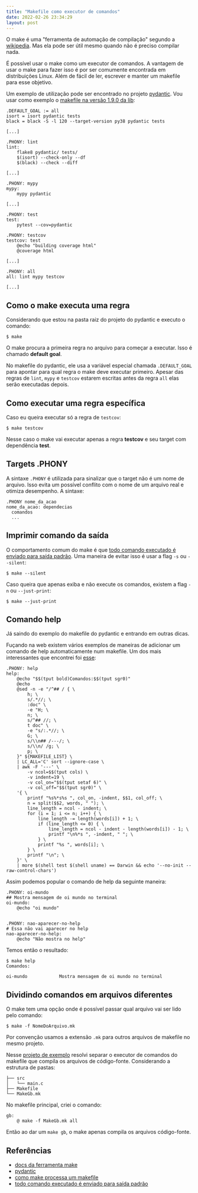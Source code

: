 ```yaml
---
title: "Makefile como executor de comandos"
date: 2022-02-26 23:34:29
layout: post
---
```


O make é uma "ferramenta de automação de compilação" segundo a [wikipedia]. 
Mas ela pode ser útil mesmo quando não é preciso compilar nada. 

É possível usar o make como um executor de comandos. A vantagem de usar o make 
para fazer isso é por ser comumente encontrada em distribuições Linux. Além de 
fácil de ler, escrever e manter um makefile para esse objetivo.

Um exemplo de utilização pode ser encontrado no projeto [pydantic]. 
Vou usar como exemplo o [makefile na versão 1.9.0 da lib]:

```
.DEFAULT_GOAL := all
isort = isort pydantic tests
black = black -S -l 120 --target-version py38 pydantic tests

[...]

.PHONY: lint
lint:
	flake8 pydantic/ tests/
	$(isort) --check-only --df
	$(black) --check --diff

[...]

.PHONY: mypy
mypy:
	mypy pydantic

[...]

.PHONY: test
test:
	pytest --cov=pydantic

.PHONY: testcov
testcov: test
	@echo "building coverage html"
	@coverage html

[...]

.PHONY: all
all: lint mypy testcov

[...]
```

## Como o make executa uma regra

Considerando que estou na pasta raiz do projeto do pydantic e executo o comando:

```
$ make
```

O make procura a primeira regra no arquivo para começar a executar. Isso é 
chamado **default goal**.

No makefile do pydantic, ele usa a variável especial chamada `.DEFAULT_GOAL` 
para apontar para qual regra o make deve executar primeiro. Apesar das
regras de `lint`, `mypy` e `testcov` estarem escritas antes da regra `all` 
elas serão executadas depois.

## Como executar uma regra específica

Caso eu queira executar só a regra de `testcov`:

```
$ make testcov
```

Nesse caso o make vai executar apenas a regra **testcov** e seu target
com dependência **test**.

## Targets .PHONY

A sintaxe `.PHONY` é utilizada para sinalizar que o target não 
é um nome de arquivo. Isso evita um possível conflito com o nome de um 
arquivo real e otimiza desempenho. A sintaxe:

```
.PHONY nome_da_acao
nome_da_acao: dependecias
  comandos
  ...
```

## Imprimir comando da saída

O comportamento comum do make é que [todo comando executado é enviado para saída padrão]. 
Uma maneira de evitar isso é usar a flag `-s` ou `--silent`:

```
$ make --silent
```

Caso queira que apenas exiba e não execute os comandos, existem a flag 
`-n` ou `--just-print`:

```
$ make --just-print
```

## Comando help

Já saindo do exemplo do makefile do pydantic e entrando em outras dicas.

Fuçando na web existem vários exemplos de maneiras de adicionar um comando de 
help automaticamente num makefile. Um dos mais interessantes que encontrei foi 
[esse](https://gist.github.com/klmr/575726c7e05d8780505a):

```
.PHONY: help
help:
	@echo "$$(tput bold)Comandos:$$(tput sgr0)"
	@echo
	@sed -n -e "/^## / { \
		h; \
		s/.*//; \
		:doc" \
		-e "H; \
		n; \
		s/^## //; \
		t doc" \
		-e "s/:.*//; \
		G; \
		s/\\n## /---/; \
		s/\\n/ /g; \
		p; \
	}" ${MAKEFILE_LIST} \
	| LC_ALL='C' sort --ignore-case \
	| awk -F '---' \
		-v ncol=$$(tput cols) \
		-v indent=19 \
		-v col_on="$$(tput setaf 6)" \
		-v col_off="$$(tput sgr0)" \
	'{ \
		printf "%s%*s%s ", col_on, -indent, $$1, col_off; \
		n = split($$2, words, " "); \
		line_length = ncol - indent; \
		for (i = 1; i <= n; i++) { \
			line_length -= length(words[i]) + 1; \
			if (line_length <= 0) { \
				line_length = ncol - indent - length(words[i]) - 1; \
				printf "\n%*s ", -indent, " "; \
			} \
			printf "%s ", words[i]; \
		} \
		printf "\n"; \
	}' \
	| more $(shell test $(shell uname) == Darwin && echo '--no-init --raw-control-chars')
```

Assim podemos popular o comando de help da seguinte maneira: 

```
.PHONY: oi-mundo
## Mostra mensagem de oi mundo no terminal
oi-mundo:
	@echo "oi mundo"


.PHONY: nao-aparecer-no-help
# Essa não vai aparecer no help
nao-aparecer-no-help:
	@echo "Não mostra no help"
```

Temos então o resultado:

```
$ make help
Comandos:

oi-mundo            Mostra mensagem de oi mundo no terminal
```

## Dividindo comandos em arquivos diferentes

O make tem uma opção onde é possível passar qual arquivo vai ser lido pelo comando:

```
$ make -f NomeDoArquivo.mk
```

Por convenção usamos a extensão `.mk` para outros arquivos de makefile no mesmo projeto.

Nesse [projeto de exemplo] resolvi separar o executor de comandos do makefile 
que compila os arquivos de código-fonte. Considerando a estrutura de pastas:

```
├── src
│   └── main.c
├── Makefile
└── MakeGb.mk
```

No makefile principal, criei o comando:

```
gb:
	@ make -f MakeGb.mk all
```

Então ao dar um `make gb`, o make apenas compila os arquivos código-fonte.

## Referências 
+ [docs da ferramenta make](https://www.gnu.org/software/make/manual/)
+ [pydantic]
+ [como make processa um makefile](https://www.gnu.org/software/make/manual/make.html#How-Make-Works)
+ [todo comando executado é enviado para saída padrão]

[wikipedia]: https://en.wikipedia.org/wiki/Make_(software)
[makefile na versão 1.9.0 da lib]: https://github.com/samuelcolvin/pydantic/blob/v1.9.0/Makefile
[pydantic]: https://github.com/samuelcolvin/pydantic
[todo comando executado é enviado para saída padrão]: https://www.gnu.org/software/make/manual/make.html#Echoing
[projeto de exemplo]: https://github.com/rafaellcoellho/template-c-gameboy